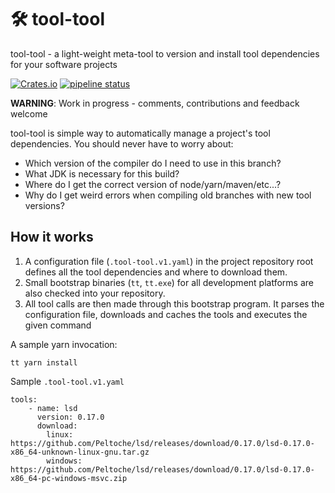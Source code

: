 # 🛠 tool-tool

tool-tool - a light-weight meta-tool to version and install tool dependencies for your software projects

[![Crates.io](https://img.shields.io/crates/v/tool-tool.svg)](https://crates.io/crates/tool-tool)
[![pipeline status](https://gitlab.com/manuelwoelker/tool-tool/badges/master/pipeline.svg)](https://gitlab.com/manuelwoelker/tool-tool/-/commits/master) 

**WARNING**: Work in progress - comments, contributions and feedback welcome

tool-tool is simple way to automatically manage a project's tool dependencies. You should never have to worry about:

 * Which version of the compiler do I need to use in this branch?
 * What JDK is necessary for this build?
 * Where do I get the correct version of node/yarn/maven/etc...?
 * Why do I get weird errors when compiling old branches with new tool versions?
 
 ## How it works
 
 1. A configuration file (`.tool-tool.v1.yaml`) in the project repository root defines all the tool dependencies and where to download them.
 2. Small bootstrap binaries (`tt`, `tt.exe`) for all development platforms are also checked into your repository.
 3. All tool calls are then made through this bootstrap program. It parses the configuration file, downloads and caches the tools and executes the given command
 
A sample yarn invocation:
 
 ```
tt yarn install
```

Sample `.tool-tool.v1.yaml`

```
tools:
    - name: lsd
      version: 0.17.0
      download:
        linux: https://github.com/Peltoche/lsd/releases/download/0.17.0/lsd-0.17.0-x86_64-unknown-linux-gnu.tar.gz
        windows: https://github.com/Peltoche/lsd/releases/download/0.17.0/lsd-0.17.0-x86_64-pc-windows-msvc.zip
```
